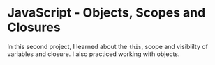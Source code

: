 # **JavaScript - Objects, Scopes and Closures**

In this second project, I learned about the `this`, scope and visiblilty of variables and closure. I also practiced working with objects.
